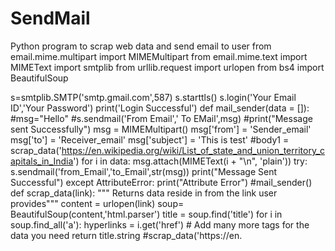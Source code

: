 # SendMail
Python program to scrap web data and send email to user
from email.mime.multipart import MIMEMultipart
from email.mime.text import MIMEText
import smtplib
from urllib.request import urlopen
from bs4 import BeautifulSoup

s=smtplib.SMTP('smtp.gmail.com',587)
s.starttls()
s.login('Your Email ID','Your Password')
print('Login Successful')
def mail_sender(data = []): 
    #msg="Hello"
    #s.sendmail('From Email',' To EMail',msg)
    #print("Message sent Successfully")
    msg = MIMEMultipart()
    msg['from'] = 'Sender_email'
    msg['to'] = 'Receiver_email'
    msg['subject'] = 'This is test'
    #body1 = scrap_data('https://en.wikipedia.org/wiki/List_of_state_and_union_territory_capitals_in_India')
    for i in data:
        msg.attach(MIMEText(i + "\n", 'plain'))
    try:
        s.sendmail('from_Email','to_Email',str(msg))
        print("Message Sent Successful")
    except AttributeError:
        print("Attribute Error")
#mail_sender()
def scrap_data(link):
    """ Returns data reside in <tag> from the link user provides"""
    content = urlopen(link)
    soup= BeautifulSoup(content,'html.parser')
    title = soup.find('title')
    for i in soup.find_all('a'):
        hyperlinks = i.get('href')
    # Add many more tags for the data you need
    return title.string
#scrap_data('https://en.
